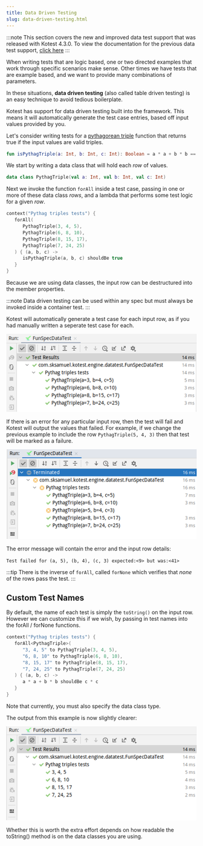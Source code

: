 ```yaml
---
title: Data Driven Testing
slug: data-driven-testing.html
---
```



:::note
This section covers the new and improved data test support that was released with Kotest 4.3.0. To view the
documentation for the previous data test support, [click here](data_driven_testing_4.2.0.md)
:::

When writing tests that are logic based, one or two directed examples that work through specific scenarios make sense.
Other times we have tests that are example based, and we want to provide many combinations of parameters.

In these situations, **data driven testing** (also called table driven testing) is an easy technique to avoid tedious
boilerplate.

Kotest has support for data driven testing built into the framework. This means it will automatically generate the test
case entries, based off input values provided by you.

Let's consider writing tests for a [pythagorean triple](https://en.wikipedia.org/wiki/Pythagorean_triple) function that
returns true if the input values are valid triples.

```kotlin
fun isPythagTriple(a: Int, b: Int, c: Int): Boolean = a * a + b * b == c * c
```

We start by writing a data class that will hold each _row_ of values.

```kotlin
data class PythagTriple(val a: Int, val b: Int, val c: Int)
```

Next we invoke the function `forAll` inside a test case, passing in one or more of these data class _rows_, and a lambda
that performs some test logic for a given _row_.

```kotlin
context("Pythag triples tests") {
   forAll(
      PythagTriple(3, 4, 5),
      PythagTriple(6, 8, 10),
      PythagTriple(8, 15, 17),
      PythagTriple(7, 24, 25)
   ) { (a, b, c) ->
      isPythagTriple(a, b, c) shouldBe true
   }
}
```

Because we are using data classes, the input row can be destructured into the member properties.

:::note
Data driven testing can be used within any spec but must always be invoked inside a container test.
:::

Kotest will automatically generate a test case for each input row, as if you had manually written a seperate test case
for each.

![data test example output](../images/datatest1.png)

If there is an error for any particular input row, then the test will fail and Kotest will output the values that
failed. For example, if we change the previous example to include the row `PythagTriple(5, 4, 3)`
then that test will be marked as a failure.

![data test example output](../images/datatest2.png)

The error message will contain the error and the input row details:

`Test failed for (a, 5), (b, 4), (c, 3) expected:<9> but was:<41>`

:::tip
There is the inverse of `forAll`, called `forNone` which verifies that _none_ of the rows pass the test.
:::

## Custom Test Names

By default, the name of each test is simply the `toString()` on the input row. However we can customize this if we wish,
by passing in test names into the forAll / forNone functions.

```kotlin
context("Pythag triples tests") {
   forAll<PythagTriple>(
      "3, 4, 5" to PythagTriple(3, 4, 5),
      "6, 8, 10" to PythagTriple(6, 8, 10),
      "8, 15, 17" to PythagTriple(8, 15, 17),
      "7, 24, 25" to PythagTriple(7, 24, 25)
   ) { (a, b, c) ->
      a * a + b * b shouldBe c * c
   }
}
```

Note that currently, you must also specify the data class type.

The output from this example is now slightly clearer:

![data test example output](../images/datatest3.png)

Whether this is worth the extra effort depends on how readable the toString() method is on the data classes you are
using.
